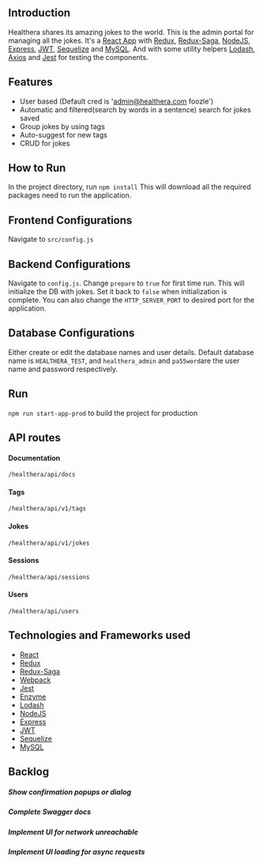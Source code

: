 ## Introduction
Healthera shares its amazing jokes to the world. This is the admin portal for managing all the jokes. It's a [React App](https://reactjs.org/) with [Redux](https://redux.js.org/), [Redux-Saga](https://github.com/redux-saga/redux-saga), [NodeJS](https://nodejs.org/en/), [Express](https://expressjs.com/), [JWT](https://jwt.io/), [Sequelize](http://docs.sequelizejs.com/) and [MySQL](https://www.mysql.com/). And with some utility helpers [Lodash](https://lodash.com/), [Axios](https://github.com/axios/axios) and [Jest](https://jestjs.io/) for testing the components.

## Features
* User based (Default cred is 'admin@healthera.com foozle')
* Automatic and filtered(search by words in a sentence) search for jokes saved
* Group jokes by using tags
* Auto-suggest for new tags
* CRUD for jokes

## How to Run
In the project directory, run
`npm install`
This will download all the required packages need to run the application.

## Frontend Configurations
Navigate to `src/config.js`

## Backend Configurations
Navigate to `config.js`. Change `prepare` to `true` for first time run.
This will initialize the DB with jokes. Set it back to `false` when initialization is complete. You can also change the `HTTP_SERVER_PORT` to desired port for the application.
 
## Database Configurations
Either create or edit the database names and user details. Default database name is `HEALTHERA_TEST`, and `healthera_admin` and `pa55word`are the user name and password respectively.

## Run 
`npm run start-app-prod` to build the project for production

## API routes

#### Documentation
`/healthera/api/docs`

#### Tags
`/healthera/api/v1/tags`

#### Jokes
`/healthera/api/v1/jokes`

#### Sessions
`/healthera/api/sessions`

#### Users
`/healthera/api/users`

## Technologies and Frameworks used
* [React](https://reactjs.org/)
* [Redux](https://redux.js.org/)
* [Redux-Saga](https://github.com/redux-saga/redux-saga)
* [Webpack](https://webpack.js.org/)
* [Jest](https://jestjs.io/)
* [Enzyme](https://airbnb.io/enzyme/)
* [Lodash](https://lodash.com/)
* [NodeJS](https://nodejs.org/en/) 
* [Express](https://expressjs.com/)
* [JWT](https://jwt.io/)
* [Sequelize](http://docs.sequelizejs.com/)
* [MySQL](https://www.mysql.com/)

## Backlog
##### Show confirmation popups or dialog
##### Complete Swagger docs
##### Implement UI for network unreachable
##### Implement UI loading for async requests

